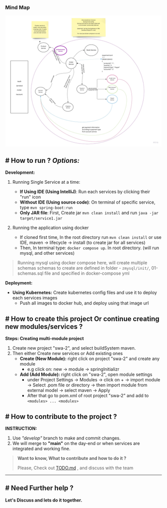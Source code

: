 ### Mind Map
![Mind Map](docs/SWA%20Microservice.jpg)

## # How to run ? _Options:_  
__Development:__
1. Running Single Service at a time:
   - __If Using IDE (Using IntelliJ)__: Run each services by clicking their "run" icon
   - __Without IDE (Using source code)__: On terminal of specific service, type `mvn spring-boot:run`
   - __Only JAR file__: First, Create jar `mvn clean install` and run `java -jar target/service1.jar`

2. Running the application using docker
   - If cloned first time, In the root directory run `mvn clean install` or use IDE, maven -> lifecycle -> install (to create jar for all services) 
   - Then, In terminal type: `docker compose up`. In root directory. (will run mysql, and other services)

> Running mysql using docker compose here, will create multiple schemas
> schemas to create are defined in folder - `zmysql/init/`, 01-schemas.sql file and specified in docker-compose yml

__Deployment:__
- __Using Kubernetes:__ Create kubernetes config files and use it to deploy each services images
  - Push all images to docker hub, and deploy using that image url

  

## # How to create this project Or continue creating new modules/services ?  
__Steps: Creating multi-module project__  
1. Create new project "swa-2", and select buildSystem maven.
2. Then either Create new services or Add existing ones
   - __Create (New Module):__ right click on project "swa-2" and create any module
      - e.g click on: new -> module -> springInitializr
   - __Add (Add Module):__ right click on "swa-2", open module settings
     - under Project Settings -> Modules -> click on + -> import module -> Select .pom file or directory -> then import module from external model -> select maven -> Apply
     - After that go to pom.xml of root project "swa-2" and add to `<modules> ... <modules>`

## # How to contribute to the project ?

__INSTRUCTION:__
1. Use _"develop"_ branch to make and commit changes.
2. We will merge to __"main"__ on the day-end or when services are integrated and working fine.

>  __Want to know, What to contribute and how to do it ?__ 
> 
> Please, Check out [TODO.md](./TODO.md) , and discuss with the team

--- 

## # Need Further help ?

__Let's Discuss and lets do it together.__



